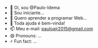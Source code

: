 - 👋 Oi, sou  @Paulo-Idema
- 👀 Sou iniciante...
- 🌱 Quero aprender a programar Web...
- 💞️ Toda ajuda é bem-vinda!
- 📫 Meu e-mail: pauloajr2015@gmail.com
- 😄 Pronouns: ...
- ⚡ Fun fact: ...

<!---
Paulo-Idema/Paulo-Idema is a ✨ special ✨ repository because its `README.md` (this file) appears on your GitHub profile.
You can click the Preview link to take a look at your changes.
--->
